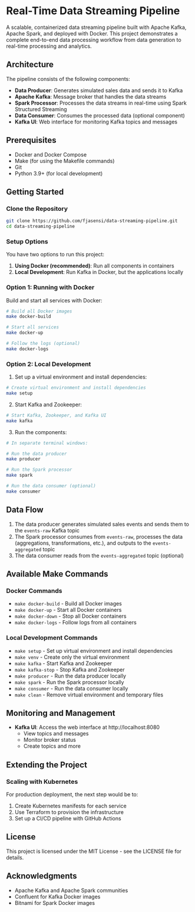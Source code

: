 # Real-Time Data Streaming Pipeline

A scalable, containerized data streaming pipeline built with Apache Kafka, Apache Spark, and deployed with Docker. This project demonstrates a complete end-to-end data processing workflow from data generation to real-time processing and analytics.

## Architecture

The pipeline consists of the following components:

- **Data Producer**: Generates simulated sales data and sends it to Kafka
- **Apache Kafka**: Message broker that handles the data streams
- **Spark Processor**: Processes the data streams in real-time using Spark Structured Streaming
- **Data Consumer**: Consumes the processed data (optional component)
- **Kafka UI**: Web interface for monitoring Kafka topics and messages

## Prerequisites

- Docker and Docker Compose
- Make (for using the Makefile commands)
- Git
- Python 3.9+ (for local development)

## Getting Started

### Clone the Repository

```bash
git clone https://github.com/fjasensi/data-streaming-pipeline.git
cd data-streaming-pipeline
```

### Setup Options

You have two options to run this project:

1. **Using Docker (recommended)**: Run all components in containers
2. **Local Development**: Run Kafka in Docker, but the applications locally

### Option 1: Running with Docker

Build and start all services with Docker:

```bash
# Build all Docker images
make docker-build

# Start all services
make docker-up

# Follow the logs (optional)
make docker-logs
```

### Option 2: Local Development

1. Set up a virtual environment and install dependencies:

```bash
# Create virtual environment and install dependencies
make setup
```

2. Start Kafka and Zookeeper:

```bash
# Start Kafka, Zookeeper, and Kafka UI
make kafka
```

3. Run the components:

```bash
# In separate terminal windows:

# Run the data producer
make producer

# Run the Spark processor
make spark

# Run the data consumer (optional)
make consumer
```

## Data Flow

1. The data producer generates simulated sales events and sends them to the `events-raw` Kafka topic
2. The Spark processor consumes from `events-raw`, processes the data (aggregations, transformations, etc.), and outputs to the `events-aggregated` topic
3. The data consumer reads from the `events-aggregated` topic (optional)

## Available Make Commands

### Docker Commands

- `make docker-build` - Build all Docker images
- `make docker-up` - Start all Docker containers
- `make docker-down` - Stop all Docker containers
- `make docker-logs` - Follow logs from all containers

### Local Development Commands

- `make setup` - Set up virtual environment and install dependencies
- `make venv` - Create only the virtual environment
- `make kafka` - Start Kafka and Zookeeper
- `make kafka-stop` - Stop Kafka and Zookeeper
- `make producer` - Run the data producer locally
- `make spark` - Run the Spark processor locally
- `make consumer` - Run the data consumer locally
- `make clean` - Remove virtual environment and temporary files

## Monitoring and Management

- **Kafka UI**: Access the web interface at http://localhost:8080
  - View topics and messages
  - Monitor broker status
  - Create topics and more

## Extending the Project

### Scaling with Kubernetes

For production deployment, the next step would be to:

1. Create Kubernetes manifests for each service
2. Use Terraform to provision the infrastructure
3. Set up a CI/CD pipeline with GitHub Actions

## License

This project is licensed under the MIT License - see the LICENSE file for details.

## Acknowledgments

- Apache Kafka and Apache Spark communities
- Confluent for Kafka Docker images
- Bitnami for Spark Docker images

